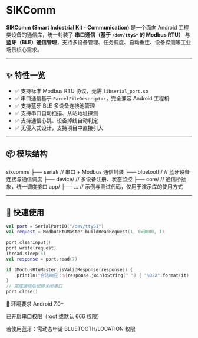 # SIKComm

**SIKComm (Smart Industrial Kit - Communication)** 是一个面向 Android 工程类设备的通信库，统一封装了 **串口通信（基于 `/dev/ttyS*` 的 Modbus RTU）** 与 **蓝牙（BLE）通信管理**，支持多设备管理、任务调度、自动重连、设备探测等工业场景核心需求。

---

## ✨ 特性一览

- ✅ 支持标准 Modbus RTU 协议，无需 `libserial_port.so`
- ✅ 串口通信基于 `ParcelFileDescriptor`，完全兼容 Android 工程机
- ✅ 支持蓝牙 BLE 多设备连接池管理
- ✅ 支持串口自动扫描、从站地址探测
- ✅ 支持通信心跳、设备掉线自动判定
- ✅ 无侵入式设计，支持项目中直接引入

---

## 📦 模块结构

sikcomm/
├── serial/ // 串口 + Modbus 通信封装
├── bluetooth/ // 蓝牙设备连接与通信调度
├── device/ // 多设备注册、状态监控
├── core/ // 通信桥抽象，统一调度接口
app/
├── ... // 示例与测试代码，仅用于演示库的使用方式

---

## 🚀 快速使用

```kotlin
val port = SerialPortIO("/dev/ttyS1")
val request = ModbusRtuMaster.buildReadRequest(1, 0x0000, 1)

port.clearInput()
port.write(request)
Thread.sleep(5)
val response = port.read(7)

if (ModbusRtuMaster.isValidResponse(response)) {
    println("合法响应：${response.joinToString(" ") { "%02X".format(it) }}")
}
// 完成通信后记得关闭串口
port.close()
```

🧠 环境要求
Android 7.0+

已开启串口权限（root 或默认 666 权限）

若使用蓝牙：需动态申请 BLUETOOTH/LOCATION 权限

